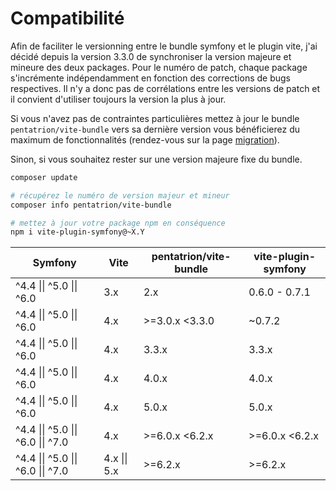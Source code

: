 # Compatibilité

Afin de faciliter le versionning entre le bundle symfony et le plugin vite, j'ai décidé depuis la version 3.3.0 de synchroniser la version majeure et mineure des deux packages. Pour le numéro de patch, chaque package s'incrémente indépendamment en fonction des corrections de bugs respectives. Il n'y a donc pas de corrélations entre les versions de patch et il convient d'utiliser toujours la version la plus à jour.

Si vous n'avez pas de contraintes particulières mettez à jour le bundle `pentatrion/vite-bundle` vers sa dernière version vous bénéficierez du maximum de fonctionnalités (rendez-vous sur la page [migration](/fr/extra/migration)).

Sinon, si vous souhaitez rester sur une version majeure fixe du bundle.

```bash
composer update

# récupérez le numéro de version majeur et mineur
composer info pentatrion/vite-bundle

# mettez à jour votre package npm en conséquence
npm i vite-plugin-symfony@~X.Y
```


| Symfony                            | Vite          | pentatrion/vite-bundle | vite-plugin-symfony |
|------------------------------------|---------------|------------------------|---------------------|
| ^4.4 \|\| ^5.0 \|\| ^6.0           | 3.x           | 2.x                    | 0.6.0 - 0.7.1       |
| ^4.4 \|\| ^5.0 \|\| ^6.0           | 4.x           | \>=3.0.x \<3.3.0       | ~0.7.2              |
| ^4.4 \|\| ^5.0 \|\| ^6.0           | 4.x           | 3.3.x                  | 3.3.x               |
| ^4.4 \|\| ^5.0 \|\| ^6.0           | 4.x           | 4.0.x                  | 4.0.x               |
| ^4.4 \|\| ^5.0 \|\| ^6.0           | 4.x           | 5.0.x                  | 5.0.x               |
| ^4.4 \|\| ^5.0 \|\| ^6.0 \|\| ^7.0 | 4.x           | \>=6.0.x \<6.2.x       | \>=6.0.x \<6.2.x    |
| ^4.4 \|\| ^5.0 \|\| ^6.0 \|\| ^7.0 | 4.x \|\| 5.x  | \>=6.2.x               | \>=6.2.x            |


